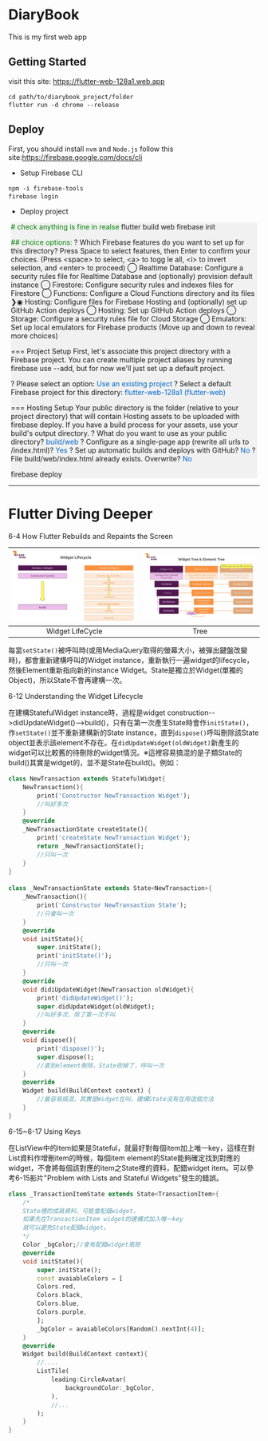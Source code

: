 # DiaryBook

This is my first web app

## Getting Started

visit this site: https://flutter-web-128a1.web.app
```shell
cd path/to/diarybook_project/folder
flutter run -d chrome --release
```

## Deploy
First, you should install `nvm` and `Node.js`
follow this site:https://firebase.google.com/docs/cli

* Setup Firebase CLI
```shell
npm -i firebase-tools
firebase login
```

* Deploy project
<div style="background-color:rgba(0, 0, 0, 0.0470588); padding:px; margin:5px">

<span style="color:#008000"># check anything is fine in realse</span>
flutter build web 
firebase init

<span style="color:#008000">## choice options:</span>
? Which Firebase features do you want to set up for this directory? Press Space to select features, then Enter to confirm your choices. (Press \<space\> to select, \<a\> to togg
le all, \<i\> to invert selection, and \<enter\> to proceed)
 ◯ Realtime Database: Configure a security rules file for Realtime Database and (optionally) provision default instance
 ◯ Firestore: Configure security rules and indexes files for Firestore
 ◯ Functions: Configure a Cloud Functions directory and its files
❯◉ Hosting: Configure files for Firebase Hosting and (optionally) set up GitHub Action deploys
 ◯ Hosting: Set up GitHub Action deploys
 ◯ Storage: Configure a security rules file for Cloud Storage
 ◯ Emulators: Set up local emulators for Firebase products
(Move up and down to reveal more choices)

=== Project Setup
First, let's associate this project directory with a Firebase project.
You can create multiple project aliases by running firebase use --add, 
but for now we'll just set up a default project.

? Please select an option: <span style="color:#0066cc">Use an existing project</span>
? Select a default Firebase project for this directory: <span style="color:#0066cc">flutter-web-128a1 (flutter-web)</span>

=== Hosting Setup
Your public directory is the folder (relative to your project directory) that
will contain Hosting assets to be uploaded with firebase deploy. If you
have a build process for your assets, use your build's output directory.
? What do you want to use as your public directory? <span style="color:#0066cc">build/web</span>
? Configure as a single-page app (rewrite all urls to /index.html)? <span style="color:#0066cc">Yes</span>
? Set up automatic builds and deploys with GitHub? <span style="color:#0066cc">No</span>
? File build/web/index.html already exists. Overwrite? <span style="color:#0066cc">No</span>

firebase deploy
</div>

---
# Flutter Diving Deeper

6-4 How Flutter Rebuilds and Repaints the Screen

<img src="imgs/widget_lifecycle.jpg"/>|<img src="imgs/widgetTree&elementTree.jpg"/>
:--:|:--:
Widget LifeCycle|Tree

每當`setState()`被呼叫時(或用MediaQuery取得的螢幕大小，被彈出鍵盤改變時)，都會重新建構呼叫的Widget instance，重新執行一遍widget的lifecycle，然後Element重新指向新的instance Widget。State是獨立於Widget(單獨的Object)，所以State不會再建構一次。

6-12 Understanding the Widget Lifecycle

在建構StatefulWidget instance時，過程是widget construction-->didUpdateWidget()-->build()，只有在第一次產生State時會作`initState()`，作`setState()`並不重新建構新的State instance，直到`dispose()`呼叫刪除該State object並表示該element不存在。在`didUpdateWidget(oldWidget)`新產生的widget可以比較舊的待刪除的widget情況。※這裡容易搞混的是子類State的build()其實是widget的，並不是State在build()。例如：
```dart
class NewTransaction extends StatefulWidget{
    NewTransaction(){
        print('Constructor NewTransaction Widget');
        //叫好多次
    }
    @override
    _NewTransactionState createState(){
        print('createState NewTransaction Widget');
        return _NewTransactionState();
        //只叫一次
    }
}

class _NewTransactionState extends State<NewTransaction>{
    _NewTransaction(){
        print('Constructor NewTransaction State');
        //只會叫一次
    }
    @override
    void initState(){
        super.initState();
        print('initState()');
        //只叫一次
    }
    @override
    void didiUpdateWidget(NewTransaction oldWidget){
        print('didUpdateWidget()');
        super.didUpdateWidget(oldWidget);
        //叫好多次，除了第一次不叫
    }
    @override
    void dispose(){
        print('dispose()');
        super.dispose();
        //直到element刪除，State砍掉了，呼叫一次
    }
    @override
    Widget build(BuildContext context) {
        //最容易搞混，其實是Widget在叫，建構State沒有在用這個方法
    }
}
```

6-15~6-17 Using Keys

在ListView中的item如果是Stateful，就最好對每個item加上唯一key，這樣在對List資料作增刪item的時候，每個item element的State能夠確定找到對應的widget，不會將每個該對應的item之State裡的資料，配錯widget item。可以參考6-15影片"Problem with Lists and Stateful Widgets"發生的錯誤。
```dart
class _TransactionItemState extends State<TransactionItem>{
    /*
    State裡的成員資料，可能會配錯widget，
    如果先在TransactionItem widget的建構式加入唯一key
    就可以避免State配錯widget。
    */
    Color _bgColor;//會有配錯widget風險
    @override
    void initState(){
        super.initState();
        const avaiableColors = [
        Colors.red,
        Colors.black,
        Colors.blue,
        Colors.purple,
        ];
        _bgColor = avaiableColors[Random().nextInt(4)];
    }
    @override
    Widget build(BuildContext context){
        //....
        ListTile(
            leading:CircleAvatar(
                backgroundColor:_bgColor,
            ),
            //...
        );
    }
}
```


